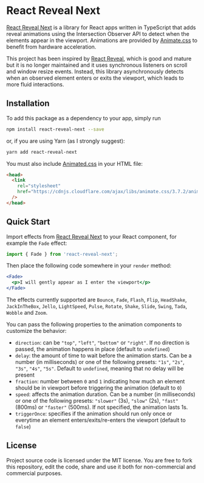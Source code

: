 # React Reveal Next

[React Reveal Next](https://github.com/dennismorello/react-reveal-next) is a library for React apps written in TypeScript that adds reveal animations using the Intersection Observer API to detect when the elements appear in the viewport. Animations are provided by [Animate.css](https://github.com/daneden/animate.css) to benefit from hardware acceleration.

This project has been inspired by [React Reveal](https://github.com/rnosov/react-reveal), which is good and mature but it is no longer maintained and it uses synchronous listeners on scroll and window resize events. Instead, this library asynchronously detects when an observed element enters or exits the viewport, which leads to more fluid interactions.

## Installation

To add this package as a dependency to your app, simply run

```sh
npm install react-reveal-next --save
```

or, if you are using Yarn (as I strongly suggest):

```sh
yarn add react-reveal-next
```

You must also include [Animated.css](https://daneden.github.io/animate.css/) in your HTML file:

```html
<head>
  <link
    rel="stylesheet"
    href="https://cdnjs.cloudflare.com/ajax/libs/animate.css/3.7.2/animate.min.css"
  />
</head>
```

## Quick Start

Import effects from [React Reveal Next](https://www.npmjs.com/package/react-reveal-next) to your React component, for example the `Fade` effect:

```js
import { Fade } from 'react-reveal-next';
```

Then place the following code somewhere in your `render` method:

```jsx
<Fade>
  <p>I will gently appear as I enter the viewport</p>
</Fade>
```

The effects currently supported are `Bounce`, `Fade`, `Flash`, `Flip`, `HeadShake`, `JackInTheBox`, `Jello`, `LightSpeed`, `Pulse`, `Rotate`, `Shake`, `Slide`, `Swing`, `Tada`, `Wobble` and `Zoom`.

You can pass the following properties to the animation components to customize the behavior:

- `direction`: can be `"top"`, `"left"`, `"bottom"` or `"right"`. If no direction is passed, the animation happens in place (default to `undefined`)
- `delay`: the amount of time to wait before the animation starts. Can be a number (in milliseconds) or one of the following presets: `"1s"`, `"2s"`, `"3s"`, `"4s"`, `"5s"`. Default to `undefined`, meaning that no delay will be present
- `fraction`: number between `0` and `1` indicating how much an element should be in viewport before triggering the animation (default to `0`)
- `speed`: affects the animation duration. Can be a number (in milliseconds) or one of the following presets: `"slower"` (3s), `"slow"` (2s), `"fast"` (800ms) or `"faster"` (500ms). If not specified, the animation lasts 1s.
- `triggerOnce`: specifies if the animation should run only once or everytime an element enters/exits/re-enters the viewport (default to `false`)

## License

Project source code is licensed under the MIT license. You are free to fork this repository, edit the code, share and use it both for non-commercial and commercial purposes.
